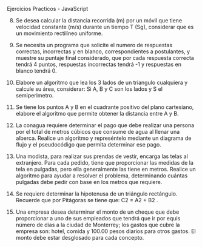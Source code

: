 Ejercicios Practicos - JavaScript

08. Se desea calcular la distancia recorrida (m) por un móvil que tiene velocidad constante (m/s) durante un tiempo T (Sg), considerar que es un movimiento rectilíneo uniforme.

09. Se necesita un programa que solicite el numero de respuestas correctas, incorrectas y en blanco, correspondientes a postulantes, y muestre su puntaje final considerado, que por cada respuesta correcta tendrá 4 puntos, respuestas incorrectas tendrá -1 y respuestas en blanco tendrá 0.

10. Elabore un algoritmo que lea los 3 lados de un triangulo cualquiera y calcule su área, considerar: Si A, B y C son los lados y S el semiperimetro.

11. Se tiene los puntos A y B en el cuadrante positivo del plano cartesiano, elabore el algoritmo que permite obtener la distancia entre A y B.

12. La conagua requiere determinar el pago que debe realizar una persona por el total de metros cúbicos que consume de agua al llenar una alberca. Realice un algoritmo y represéntelo mediante un diagrama de flujo y el pseudocódigo que permita determinar ese pago.

13. Una modista, para realizar sus prendas de vestir, encarga las telas al extranjero. Para cada pedido, tiene que proporcionar las medidas de la tela en pulgadas, pero ella generalmente las tiene en metros. Realice un algoritmo para ayudar a resolver el problema, determinando cuántas pulgadas debe pedir con base en los metros que requiere. 

14. Se requiere determinar la hipotenusa de un triángulo rectángulo. Recuerde que por Pitágoras se tiene que: C2 = A2 + B2 .

15. Una empresa desea determinar el monto de un cheque que debe proporcionar a uno de sus empleados que tendrá que ir por equis número de días a la ciudad de Monterrey; los gastos que cubre la empresa son: hotel, comida y 100.00 pesos diarios para otros gastos. El monto debe estar desglosado para cada concepto.
